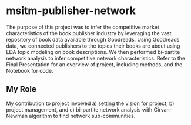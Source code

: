 # msitm-publisher-network

The purpose of this project was to infer the competitive market characteristics of the book publisher industry by leveraging the vast repository of book data available through Goodreads. Using Goodreads data, we connected publishers to the topics their books are about using LDA topic modeling on book descriptions. We then performed bi-partite network analysis to infer competitive network characteristics. Refer to the Final Presentation for an overview of project, including methods, and the Notebook for code.

## My Role
My contribution to project involved a) setting the vision for project, b)  project management, and c) bi-partite network analysis with Girvan-Newman algorithm to find network sub-communities.
